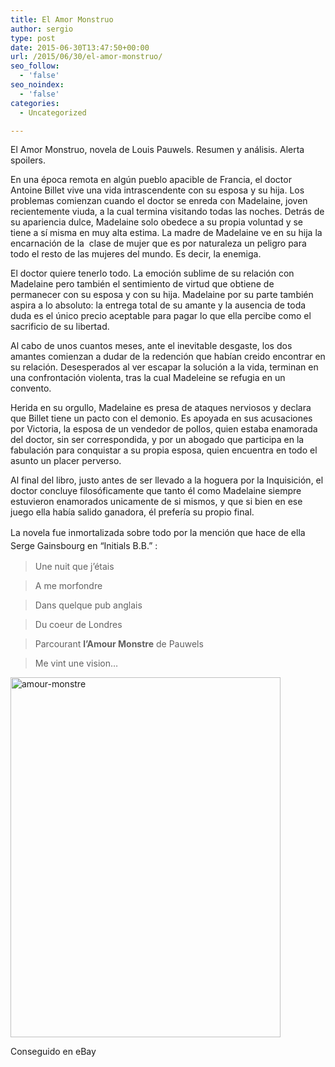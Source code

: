 ```yaml
---
title: El Amor Monstruo
author: sergio
type: post
date: 2015-06-30T13:47:50+00:00
url: /2015/06/30/el-amor-monstruo/
seo_follow:
  - 'false'
seo_noindex:
  - 'false'
categories:
  - Uncategorized

---
```

El Amor Monstruo, novela de Louis Pauwels. Resumen y análisis. Alerta spoilers.

En una época remota en algún pueblo apacible de Francia, el doctor Antoine Billet vive una vida intrascendente con su esposa y su hija. Los problemas comienzan cuando el doctor se enreda con Madelaine, joven recientemente viuda, a la cual termina visitando todas las noches. Detrás de su apariencia dulce, Madelaine solo obedece a su propia voluntad y se tiene a sí misma en muy alta estima. La madre de Madelaine ve en su hija la encarnación de la  clase de mujer que es por naturaleza un peligro para todo el resto de las mujeres del mundo. Es decir, la enemiga.

El doctor quiere tenerlo todo. La emoción sublime de su relación con Madelaine pero también el sentimiento de virtud que obtiene de permanecer con su esposa y con su hija. Madelaine por su parte también aspira a lo absoluto: la entrega total de su amante y la ausencia de toda duda es el único precio aceptable para pagar lo que ella percibe como el sacrificio de su libertad.

Al cabo de unos cuantos meses, ante el inevitable desgaste, los dos amantes comienzan a dudar de la redención que habían creido encontrar en su relación. Desesperados al ver escapar la solución a la vida, terminan en una confrontación violenta, tras la cual Madeleine se refugia en un convento.

Herida en su orgullo, Madelaine es presa de ataques nerviosos y declara que Billet tiene un pacto con el demonio. Es apoyada en sus acusaciones por Victoria, la esposa de un vendedor de pollos, quien estaba enamorada del doctor, sin ser correspondida, y por un abogado que participa en la fabulación para conquistar a su propia esposa, quien encuentra en todo el asunto un placer perverso.

Al final del libro, justo antes de ser llevado a la hoguera por la Inquisición, el doctor concluye filosóficamente que tanto él como Madelaine siempre estuvieron enamorados unicamente de si mismos, y que si bien en ese juego ella había salido ganadora, él prefería su propio final.

<span style="line-height: 1.5em">La novela fue inmortalizada sobre todo por la mención que hace de ella Serge Gainsbourg en &#8220;Initials B.B.&#8221; :</span>

> Une nuit que j&#8217;étais
  
> A me morfondre
  
> Dans quelque pub anglais
  
> Du coeur de Londres
  
> Parcourant **l&#8217;Amour Monstre** de Pauwels
  
> Me vint une vision&#8230;

<div id="attachment_993" style="width: 442px" class="wp-caption aligncenter">
  <a href="http://personal.network.crazyrobot.net/files/2015/06/amour-monstre.jpg"><img class=" wp-image-993 " title="Amour Monstre" alt="amour-monstre" src="http://personal.network.crazyrobot.net/files/2015/06/amour-monstre.jpg" width="432" height="576" /></a>
  
  <p class="wp-caption-text">
    Conseguido en eBay
  </p>
</div>